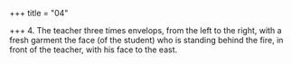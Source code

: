 +++
title = "04"

+++
4. The teacher three times envelops, from the left to the right, with a fresh garment the face (of the student) who is standing behind the fire, in front of the teacher, with his face to the east.
